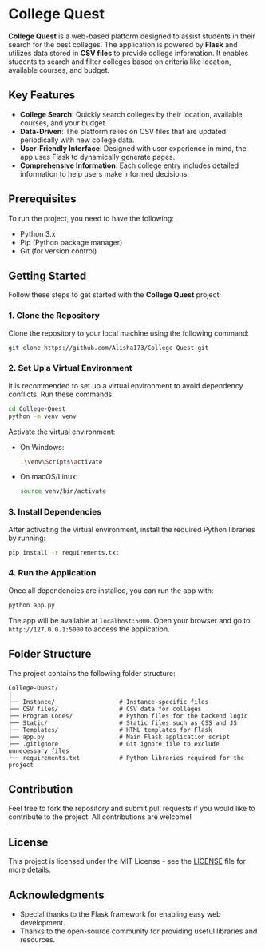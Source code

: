 
# College Quest

**College Quest** is a web-based platform designed to assist students in their search for the best colleges. The application is powered by **Flask** and utilizes data stored in **CSV files** to provide college information. It enables students to search and filter colleges based on criteria like location, available courses, and budget.

## Key Features

- **College Search**: Quickly search colleges by their location, available courses, and your budget.
- **Data-Driven**: The platform relies on CSV files that are updated periodically with new college data.
- **User-Friendly Interface**: Designed with user experience in mind, the app uses Flask to dynamically generate pages.
- **Comprehensive Information**: Each college entry includes detailed information to help users make informed decisions.

## Prerequisites

To run the project, you need to have the following:

- Python 3.x
- Pip (Python package manager)
- Git (for version control)

## Getting Started

Follow these steps to get started with the **College Quest** project:

### 1. Clone the Repository

Clone the repository to your local machine using the following command:

```bash
git clone https://github.com/Alisha173/College-Quest.git
```

### 2. Set Up a Virtual Environment

It is recommended to set up a virtual environment to avoid dependency conflicts. Run these commands:

```bash
cd College-Quest
python -m venv venv
```

Activate the virtual environment:

- On Windows:

  ```bash
  .\venv\Scripts\activate
  ```

- On macOS/Linux:

  ```bash
  source venv/bin/activate
  ```

### 3. Install Dependencies

After activating the virtual environment, install the required Python libraries by running:

```bash
pip install -r requirements.txt
```

### 4. Run the Application

Once all dependencies are installed, you can run the app with:

```bash
python app.py
```

The app will be available at `localhost:5000`. Open your browser and go to `http://127.0.0.1:5000` to access the application.

## Folder Structure

The project contains the following folder structure:

```
College-Quest/
│
├── Instance/                  # Instance-specific files
├── CSV files/                 # CSV data for colleges
├── Program Codes/             # Python files for the backend logic
├── Static/                    # Static files such as CSS and JS
├── Templates/                 # HTML templates for Flask
├── app.py                     # Main Flask application script
├── .gitignore                 # Git ignore file to exclude unnecessary files
└── requirements.txt           # Python libraries required for the project
```

## Contribution

Feel free to fork the repository and submit pull requests if you would like to contribute to the project. All contributions are welcome!

## License

This project is licensed under the MIT License - see the [LICENSE](LICENSE) file for more details.

## Acknowledgments

- Special thanks to the Flask framework for enabling easy web development.
- Thanks to the open-source community for providing useful libraries and resources.
